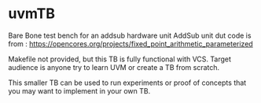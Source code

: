 # uvmTB
Bare Bone test bench for an addsub hardware unit
AddSub unit dut code is from : https://opencores.org/projects/fixed_point_arithmetic_parameterized 

Makefile not provided, but this TB is fully functional with VCS.
Target audience is anyone try to learn UVM or create a TB from scratch. 

This smaller TB can be used to run experiments or proof of concepts that you may want to implement in your own TB.
